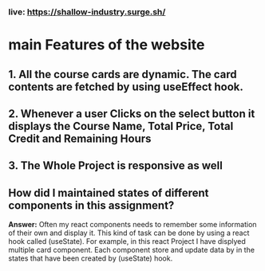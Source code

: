 ### live: https://shallow-industry.surge.sh/

# main Features of the website

## 1. All the course cards are dynamic. The card contents are fetched by using useEffect hook.
## 2. Whenever a user Clicks on the select button it displays the Course Name, Total Price, Total Credit and Remaining Hours
## 3. The Whole Project is responsive as well

## How did I maintained states of different components in this assignment?

**Answer:** Often my react components needs to remember some information of their own and display it. This kind of task can be done by using a react hook called (useState). For example, in this react Project I have displyed multiple card component. Each component store and update data by in the states that have been created by (useState) hook.  


